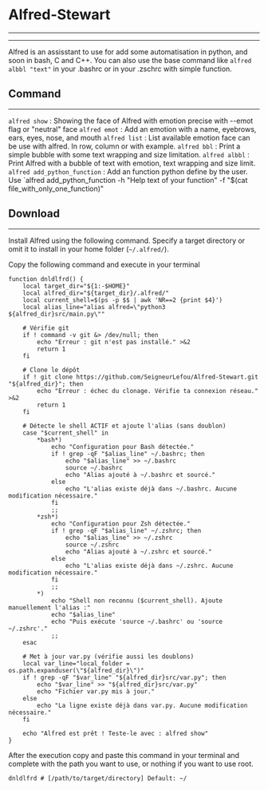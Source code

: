 # Alfred-Stewart
---
---

Alfred is an assisstant to use for add some automatisation in python, and soon in bash, C and C++. You can also use the base command like `alfred albbl "text"` in your .bashrc or in your .zschrc with simple function.

## Command
---

`alfred show` : Showing the face of Alfred with emotion precise with --emot flag or "neutral" face
`alfred emot` : Add an emotion with a name, eyebrows, ears, eyes, nose, and mouth
`alfred list` : List available emotion face can be use with alfred. In row, column or with example.
`alfred bbl` : Print a simple bubble with some text wrapping and size limitation.
`alfred albbl` : Print Alfred with a bubble of text with emotion, text wrapping and size limit.
`alfred add_python_function` : Add an function python define by the user. Use `alfred add_python_function -h "Help text of your function" -f "$(cat file_with_only_one_function)"

## Download
---

Install Alfred using the following command. Specify a target directory or omit it to install in your home folder (`~/.alfred/`).

Copy the following command and execute in your terminal

```
function dnldlfrd() {
    local target_dir="${1:-$HOME}"
    local alfred_dir="${target_dir}/.alfred/"
    local current_shell=$(ps -p $$ | awk 'NR==2 {print $4}')
    local alias_line="alias alfred=\"python3 ${alfred_dir}src/main.py\""

    # Vérifie git
    if ! command -v git &> /dev/null; then
        echo "Erreur : git n'est pas installé." >&2
        return 1
    fi

    # Clone le dépôt
    if ! git clone https://github.com/SeigneurLefou/Alfred-Stewart.git "${alfred_dir}"; then
        echo "Erreur : échec du clonage. Vérifie ta connexion réseau." >&2
        return 1
    fi

    # Détecte le shell ACTIF et ajoute l'alias (sans doublon)
    case "$current_shell" in
        *bash*)
            echo "Configuration pour Bash détectée."
            if ! grep -qF "$alias_line" ~/.bashrc; then
                echo "$alias_line" >> ~/.bashrc
                source ~/.bashrc
                echo "Alias ajouté à ~/.bashrc et sourcé."
            else
                echo "L'alias existe déjà dans ~/.bashrc. Aucune modification nécessaire."
            fi
            ;;
        *zsh*)
            echo "Configuration pour Zsh détectée."
            if ! grep -qF "$alias_line" ~/.zshrc; then
                echo "$alias_line" >> ~/.zshrc
                source ~/.zshrc
                echo "Alias ajouté à ~/.zshrc et sourcé."
            else
                echo "L'alias existe déjà dans ~/.zshrc. Aucune modification nécessaire."
            fi
            ;;
        *)
            echo "Shell non reconnu ($current_shell). Ajoute manuellement l'alias :"
            echo "$alias_line"
            echo "Puis exécute 'source ~/.bashrc' ou 'source ~/.zshrc'."
            ;;
    esac

    # Met à jour var.py (vérifie aussi les doublons)
    local var_line="local_folder = os.path.expanduser(\"${alfred_dir}\")"
    if ! grep -qF "$var_line" "${alfred_dir}src/var.py"; then
        echo "$var_line" >> "${alfred_dir}src/var.py"
        echo "Fichier var.py mis à jour."
    else
        echo "La ligne existe déjà dans var.py. Aucune modification nécessaire."
    fi

    echo "Alfred est prêt ! Teste-le avec : alfred show"
}
```

After the execution copy and paste this command in your terminal and complete with the path you want to use, or nothing if you want to use root.

`dnldlfrd # [/path/to/target/directory] Default: ~/`
